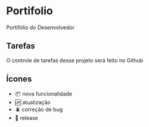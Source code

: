 # Portifolio

Portifólio do Desenvolvedor

## Tarefas

O controle de tarefas desse projeto será feito no Github

## Ícones

- :package: nova funcionalidade
- :up: atualização
- :beetle: correção de bug
- :checkered_flag: release


